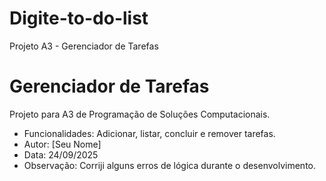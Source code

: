 # Digite-to-do-list
Projeto A3 - Gerenciador de Tarefas
# Gerenciador de Tarefas
Projeto para A3 de Programação de Soluções Computacionais.
- Funcionalidades: Adicionar, listar, concluir e remover tarefas.
- Autor: [Seu Nome]
- Data: 24/09/2025
- Observação: Corriji alguns erros de lógica durante o desenvolvimento.

